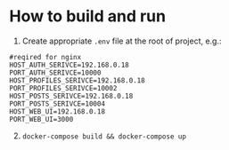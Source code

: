# How to build and run
1. Create appropriate `.env` file at the root of project, e.g.:
```
#reqired for nginx
HOST_AUTH_SERIVCE=192.168.0.18
PORT_AUTH_SERIVCE=10000
HOST_PROFILES_SERIVCE=192.168.0.18
PORT_PROFILES_SERIVCE=10002
HOST_POSTS_SERIVCE=192.168.0.18
PORT_POSTS_SERIVCE=10004
HOST_WEB_UI=192.168.0.18
PORT_WEB_UI=3000
```
2. `docker-compose build && docker-compose up`